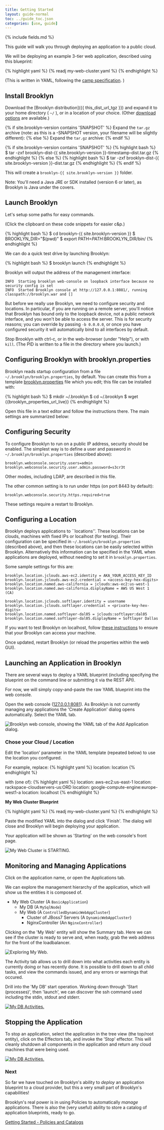 ```yaml
---
title: Getting Started
layout: guide-normal
toc: ../guide_toc.json
categories: [use, guide]
---
```


{% include fields.md %}

This guide will walk you through deploying an application to a public cloud.

We will be deploying an example 3-tier web application, described using this blueprint: 

{% highlight yaml %}
{% readj my-web-cluster.yaml %}
{% endhighlight %}

(This is written in YAML, following the [camp specification](https://www.oasis-open.org/committees/camp/). )


## Install Brooklyn

Download the [Brooklyn distribution]({{ this_dist_url_tgz }}) and expand it to your home directory ( `~/` ), or in a location of your choice. (Other [download options]({{site.path.guide}}/start/download.html) are available.)

{% if site.brooklyn-version contains 'SNAPSHOT' %}
Expand the `tar.gz` archive (note: as this is a -SNAPSHOT version, your filename will be slightly different):
{% else %}
Expand the `tar.gz` archive:
{% endif %}

{% if site.brooklyn-version contains 'SNAPSHOT' %}
{% highlight bash %}
$ tar -zxf brooklyn-dist-{{ site.brooklyn-version }}-timestamp-dist.tar.gz
{% endhighlight %}
{% else %}
{% highlight bash %}
$ tar -zxf brooklyn-dist-{{ site.brooklyn-version }}-dist.tar.gz
{% endhighlight %}
{% endif %}

This will create a `brooklyn-{{ site.brooklyn-version }}` folder.

Note: You'll need a Java JRE or SDK installed (version 6 or later), as Brooklyn is Java under the covers.

## Launch Brooklyn

Let's setup some paths for easy commands.

(Click the clipboard on these code snippets for easier c&p.)

{% highlight bash %}
$ cd brooklyn-{{ site.brooklyn-version }}
$ BROOKLYN_DIR="$(pwd)"
$ export PATH=$PATH:$BROOKLYN_DIR/bin/
{% endhighlight %}

We can do a quick test drive by launching Brooklyn:

{% highlight bash %}
$ brooklyn launch
{% endhighlight %}

Brooklyn will output the address of the management interface:

    INFO  Starting brooklyn web-console on loopback interface because no security config is set
    INFO  Started Brooklyn console at http://127.0.0.1:8081/, running classpath://brooklyn.war and []

But before we really use Brooklyn, we need to configure security and locations.
In particular, if you are running on a remote server, you'll notice that Brooklyn has
bound only to the loopback device, not a public network interface, and you won't be able
to access the server. This is for security reasons; you can override by passing `-b 0.0.0.0`,
or once you have configured security it will automatically bind to all interfaces by default.
 
Stop Brooklyn with ctrl-c, or in the web-browser (under "Help"), or with `kill`.
(The PID is written to a file in the directory where you launch.) 


<a name="properties"></a>
## Configuring Brooklyn with brooklyn.properties

Brooklyn reads startup configuration from a file `~/.brooklyn/brooklyn.properties`, by default.
You can create this from a template [brooklyn.properties]({{brooklyn_properties_url_path}}) file which you edit;
this file can be installed with:

{% highlight bash %}
$ mkdir ~/.brooklyn
$ cd ~/.brooklyn
$ wget {{brooklyn_properties_url_live}}
{% endhighlight %}

Open this file in a text editor and follow the instructions there. The main settings are summarized below:

<a name="security"></a>
## Configuring Security

To configure Brooklyn to run on a public IP address, security should be enabled.
The simplest way is to define a user and password in `~/.brooklyn/brooklyn.properties`
(described above): 

    brooklyn.webconsole.security.users=admin
    brooklyn.webconsole.security.user.admin.password=s3cr3t

Other modes, including LDAP, are described in this file.

The other common setting is to run under https (on port 8443 by default):

    brooklyn.webconsole.security.https.required=true

These settings require a restart to Brooklyn.


<a name="location"></a>
## Configuring a Location

Brooklyn deploys applications to ``locations''. These locations
can be clouds, machines with fixed IPs or localhost (for testing).
Their configuration can be specified in `~/.brooklyn/brooklyn.properties` (described above),
and then these locations can be easily selected within Brooklyn.
Alternatively this information can be specified in the YAML when applications are deployed,
without needing to set it in `brooklyn.properties`.

Some sample settings for this are:

    brooklyn.location.jclouds.aws-ec2.identity = AKA_YOUR_ACCESS_KEY_ID
    brooklyn.location.jclouds.aws-ec2.credential = <access-key-hex-digits>
    brooklyn.location.named.aws-california = jclouds:aws-ec2:us-west-1
    brooklyn.location.named.aws-california.displayName = AWS US West 1 (CA)

    brooklyn.location.jclouds.softlayer.identity = username
    brooklyn.location.jclouds.softlayer.credential = <private-key-hex-digits>
    brooklyn.location.named.softlayer-dal05 = jclouds:softlayer:dal05
    brooklyn.location.named.softlayer-dal05.displayName = Softlayer Dallas

If you want to test Brooklyn on localhost, follow [these instructions]({{site.path.guide}}/use/guide/locations/) 
to ensure that your Brooklyn can access your machine.

Once updated, restart Brooklyn (or reload the properties within the web GUI).


## Launching an Application in Brooklyn

There are several ways to deploy a YAML blueprint (including specifying the blueprint on the command line or submitting it via the REST API).

For now, we will simply copy-and-paste the raw YAML blueprint into the web console.

Open the web console ([127.0.0.1:8081](http://127.0.0.1:8081)). As Brooklyn is not currently managing any applications the 'Create Application' dialog opens automatically. Select the YAML tab.

![Brooklyn web console, showing the YAML tab of the Add Application dialog.](images/add-application-modal-yaml.png)


### Chose your Cloud / Location

Edit the 'location' parameter in the YAML template (repeated below) to use the location you configured.

For example, replace:
{% highlight yaml %}
location: location
{% endhighlight %}

with (one of):
{% highlight yaml %}
location: aws-ec2:us-east-1
location: rackspace-cloudservers-us:ORD
location: google-compute-engine:europe-west1-a
location: localhost
{% endhighlight %}

**My Web Cluster Blueprint**

{% highlight yaml %}
{% readj my-web-cluster.yaml %}
{% endhighlight %}

Paste the modified YAML into the dialog and click 'Finish'.
The dialog will close and Brooklyn will begin deploying your application.

Your application will be shown as 'Starting' on the web console's front page.

![My Web Cluster is STARTING.](images/my-web-cluster-starting.png)


## Monitoring and Managing Applications

Click on the application name, or open the Applications tab.

We can explore the management hierarchy of the application, which will show us the entities it is composed of.

 * My Web Cluster (A `BasicApplication`)
     * My DB (A `MySqlNode`)
     * My Web (A `ControlledDynamicWebAppCluster`)
        * Cluster of JBoss7 Servers (A `DynamicWebAppCluster`)
        * NginxController (An `NginxController`)



Clicking on the 'My Web' entity will show the Summary tab. Here we can see if the cluster is ready to serve and, when ready, grab the web address for the front of the loadbalancer.

![Exploring My Web.](images/my-web.png)


The Activity tab allows us to drill down into what activities each entity is currently doing or has recently done. It is possible to drill down to all child tasks, and view the commands issued, and any errors or warnings that occured.

Drill into the 'My DB' start operation. Working down through  'Start (processes)', then 'launch', we can discover the ssh command used including the stdin, stdout and stderr.

[![My DB Activities.](images/my-db-activities.png)](images/my-db-activities-large.png)


## Stopping the Application

To stop an application, select the application in the tree view (the top/root entity), click on the Effectors tab, and invoke the 'Stop' effector. This will cleanly shutdown all components in the application and return any cloud machines that were being used.

[![My DB Activities.](images/my-web-cluster-stop-confirm.png)](images/my-web-cluster-stop-confirm-large.png)


### Next 

So far we have touched on Brooklyn's ability to *deploy* an application blueprint to a cloud provider, but this a very small part of Brooklyn's capabilities!

Brooklyn's real power is in using Policies to automatically *manage* applications. There is also the (very useful) ability to store a catalog of application blueprints, ready to go.

[Getting Started - Policies and Catalogs](policies-and-catalogs.html)
